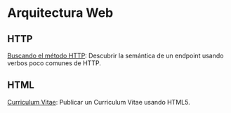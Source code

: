 # Arquitectura Web

## HTTP

[Buscando el método HTTP](http_protocol/Ej.md): Descubrir la semántica de un endpoint usando verbos poco comunes de HTTP.

## HTML

[Curriculum Vitae](cv_fpuna/cv_fpuna.md): Publicar un Curriculum Vitae usando HTML5.